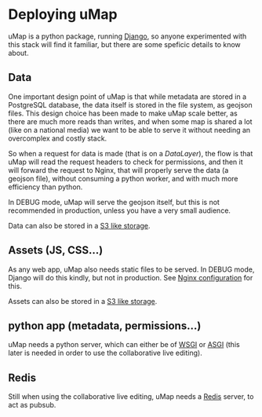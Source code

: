 # Deploying uMap

uMap is a python package, running [Django](https://docs.djangoproject.com/en/5.2/howto/deployment/),
so anyone experimented with this stack will find it familiar, but there are some speficic details
to know about.

## Data
One important design point of uMap is that while metadata are stored in a PostgreSQL database, the
data itself is stored in the file system, as geojson files. This design choice has been made
to make uMap scale better, as there are much more reads than writes, and when some
map is shared a lot (like on a national media) we want to be able to serve it without needing an
overcomplex and costly stack.

So when a request for data is made (that is on a *DataLayer*), the flow is that uMap will read
the request headers to check for permissions, and then it will forward the request to Nginx,
that will properly serve the data (a geojson file), without consuming a python worker, and with
much more efficiency than python.

In DEBUG mode, uMap will serve the geojson itself, but this is not recommended in production,
unless you have a very small audience.

Data can also be stored in a [S3 like storage](../config/storage/#using-s3).

## Assets (JS, CSS…)
As any web app, uMap also needs static files to be served. In DEBUG mode, Django will do this
kindly, but not in production. See [Nginx configuration](nginx.md) for this.

Assets can also be stored in a [S3 like storage](../config/storage/#using-s3).

## python app (metadata, permissions…)

uMap needs a python server, which can either be of [WSGI](wsgi.md) or [ASGI](asgi.md) (this later
is needed in order to use the collaborative live editing).

## Redis

Still when using the collaborative live editing, uMap needs a [Redis](../config/settings.md#redis_url) server, to act as pubsub.
